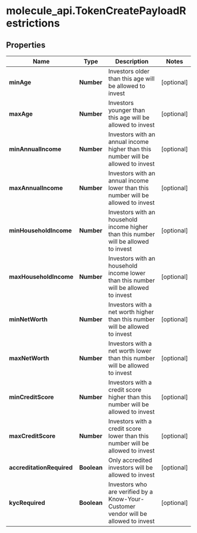 # molecule_api.TokenCreatePayloadRestrictions

## Properties
Name | Type | Description | Notes
------------ | ------------- | ------------- | -------------
**minAge** | **Number** | Investors older than this age will be allowed to invest | [optional] 
**maxAge** | **Number** | Investors younger than this age will be allowed to invest | [optional] 
**minAnnualIncome** | **Number** | Investors with an annual income higher than this number will be allowed to invest | [optional] 
**maxAnnualIncome** | **Number** | Investors with an annual income lower than this number will be allowed to invest | [optional] 
**minHouseholdIncome** | **Number** | Investors with an household income higher than this number will be allowed to invest | [optional] 
**maxHouseholdIncome** | **Number** | Investors with an household income lower than this number will be allowed to invest | [optional] 
**minNetWorth** | **Number** | Investors with a net worth higher than this number will be allowed to invest | [optional] 
**maxNetWorth** | **Number** | Investors with a net worth lower than this number will be allowed to invest | [optional] 
**minCreditScore** | **Number** | Investors with a credit score higher than this number will be allowed to invest | [optional] 
**maxCreditScore** | **Number** | Investors with a credit score lower than this number will be allowed to invest | [optional] 
**accreditationRequired** | **Boolean** | Only accredited investors will be allowed to invest | [optional] 
**kycRequired** | **Boolean** | Investors who are verified by a Know-Your-Customer vendor will be allowed to invest | [optional] 


